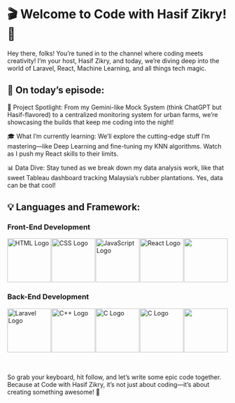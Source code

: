 # 🎬 Welcome to Code with Hasif Zikry! 🎥
Hey there, folks! You’re tuned in to the channel where coding meets creativity! I’m your host, Hasif Zikry, and today, we’re diving deep into the world of Laravel, React, Machine Learning, and all things tech magic.

## 🔧 On today’s episode:
🚀 Project Spotlight: From my Gemini-like Mock System (think ChatGPT but Hasif-flavored) to a centralized monitoring system for urban farms, we’re showcasing the builds that keep me coding into the night!

🎓 What I’m currently learning: We’ll explore the cutting-edge stuff I’m mastering—like Deep Learning and fine-tuning my KNN algorithms. Watch as I push my React skills to their limits.

📊 Data Dive: Stay tuned as we break down my data analysis work, like that sweet Tableau dashboard tracking Malaysia’s rubber plantations. Yes, data can be that cool!

## 💡 Languages and Framework:

### Front-End Development
<div style="display: flex; align-items: flex-start; justify-content: space-between;">
   <img class="logo" src="https://upload.wikimedia.org/wikipedia/commons/thumb/6/61/HTML5_logo_and_wordmark.svg/512px-HTML5_logo_and_wordmark.svg.png" alt="HTML Logo" height="100px"/>
    <img src="https://upload.wikimedia.org/wikipedia/commons/d/d5/CSS3_logo_and_wordmark.svg" alt="CSS Logo" height="100px" />
    <img src="https://logos-world.net/wp-content/uploads/2023/02/JavaScript-Logo.png" alt="JavaScript Logo" height="100px" />
    <img src="https://cdn1.iconfinder.com/data/icons/programing-development-8/24/react_logo-512.png" alt="React Logo" height="100px" />
    <img src="https://upload.wikimedia.org/wikipedia/commons/thumb/b/b2/Bootstrap_logo.svg/1280px-Bootstrap_logo.svg.png" height="100px" />
</div>

### Back-End Development
<div style="display: flex; align-items: flex-start; justify-content: space-between;">
   <img src="https://upload.wikimedia.org/wikipedia/commons/thumb/9/9a/Laravel.svg/1200px-Laravel.svg.png" alt="Laravel Logo" height="100px" />
   <img src="https://upload.wikimedia.org/wikipedia/commons/3/32/C%2B%2B_logo.png" alt="C++ Logo" height="100px" />
   <img src="https://upload.wikimedia.org/wikipedia/commons/1/19/C_Logo.png" alt="C Logo" height="100px" />
   <img src="https://upload.wikimedia.org/wikipedia/commons/thumb/c/c3/Python-logo-notext.svg/1869px-Python-logo-notext.svg.png" alt="C Logo" height="100px" />
   <img src="https://brandslogos.com/wp-content/uploads/images/large/java-logo-1.png" height="100px" />
</div>


<br><br>
So grab your keyboard, hit follow, and let’s write some epic code together. Because at Code with Hasif Zikry, it’s not just about coding—it’s about creating something awesome! 🎉



